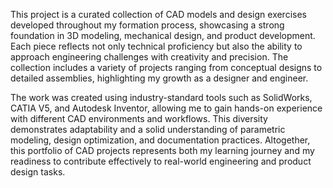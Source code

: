 This project is a curated collection of CAD models and design exercises developed throughout my formation process, showcasing a strong foundation in 3D modeling, mechanical design, and product development. Each piece reflects not only technical proficiency but also the ability to approach engineering challenges with creativity and precision. The collection includes a variety of projects ranging from conceptual designs to detailed assemblies, highlighting my growth as a designer and engineer.

The work was created using industry-standard tools such as SolidWorks, CATIA V5, and Autodesk Inventor, allowing me to gain hands-on experience with different CAD environments and workflows. This diversity demonstrates adaptability and a solid understanding of parametric modeling, design optimization, and documentation practices. Altogether, this portfolio of CAD projects represents both my learning journey and my readiness to contribute effectively to real-world engineering and product design tasks.